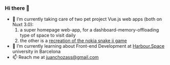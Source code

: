### Hi there 👋

- 🔭 I’m currently taking care of two pet project Vue.js web apps (both on Nuxt 3.0):
  1. a super homepage web-app, for a dashboard-memory-offloading type of space to visit daily
  2. the other is a [recreation of the nokia snake ii game](https://nuxt-js-boilerplate.vercel.app)
- 🌱 I’m currently learning about Front-end Development at [Harbour.Space](https://harbour.space) university in Barcelona
- 📫 Reach me at juanchozass@gmail.com
